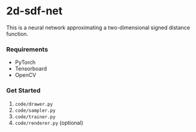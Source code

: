 # 2d-sdf-net

This is a neural network approximating a two-dimensional signed distance function.

### Requirements

* PyTorch
* Tensorboard
* OpenCV

### Get Started

1. `code/drawer.py`
2. `code/sampler.py`
3. `code/trainer.py`
4. `code/renderer.py` (optional)